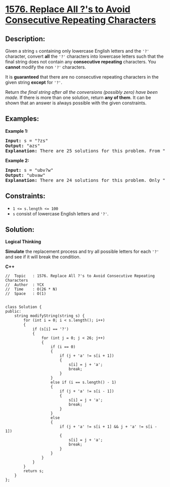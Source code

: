 # [1576. Replace All ?'s to Avoid Consecutive Repeating Characters](https://leetcode.com/problems/replace-all-s-to-avoid-consecutive-repeating-characters/)


## Description:

<p>Given a string <code>s</code> containing only lowercase English letters and the <code>'?'</code> character, convert <strong>all</strong> the <code>'?'</code> characters into lowercase letters such that the final string does not contain any <strong>consecutive repeating</strong> characters. You <strong>cannot</strong> modify the non <code>'?'</code> characters.</p>

<p>It is <strong>guaranteed</strong> that there are no consecutive repeating characters in the given string <strong>except</strong> for <code>'?'</code>.</p>

<p>Return <em>the final string after all the conversions (possibly zero) have been made.</em> If there is more than one solution, return <strong>any of them</strong>. It can be shown that an answer is always possible with the given constraints.</p>


## Examples:

<strong>Example 1:</strong>
<pre>
<strong>Input:</strong> s = "?zs"
<strong>Output:</strong> "azs"
<strong>Explanation:</strong> There are 25 solutions for this problem. From "azs" to "yzs", all are valid. Only "z" is an invalid modification as the string will consist of consecutive repeating characters in "zzs".
</pre>

<strong>Example 2:</strong>
<pre>
<strong>Input:</strong> s = "ubv?w"
<strong>Output:</strong> "ubvaw"
<strong>Explanation:</strong> There are 24 solutions for this problem. Only "v" and "w" are invalid modifications as the strings will consist of consecutive repeating characters in "ubvvw" and "ubvww".
</pre>


## Constraints:

<ul>
    <li><code>1 &lt;= s.length &lt;= 100</code></li>
    <li><code>s</code> consist of lowercase English letters and <code>'?'</code>.</li>
</ul>


## Solution:

<strong>Logical Thinking</strong>
<p><strong>Simulate</strong> the replacement process and try all possible letters for each <code>'?'</code> and see if it will break the condition.</p>


<strong>C++</strong>

```
//  Topic   : 1576. Replace All ?'s to Avoid Consecutive Repeating Characters
//  Author  : YCX
//  Time    : O(26 * N)
//  Space   : O(1)


class Solution {
public:
    string modifyString(string s) {
        for (int i = 0; i < s.length(); i++)
        {
            if (s[i] == '?')
            {
                for (int j = 0; j < 26; j++)
                {
                    if (i == 0)
                    {
                        if (j + 'a' != s[i + 1])
                        {
                            s[i] = j + 'a';
                            break;
                        }
                    } 
                    else if (i == s.length() - 1)
                    {
                        if (j + 'a' != s[i - 1])
                        {
                            s[i] = j + 'a';
                            break;
                        }
                    }
                    else
                    {
                        if (j + 'a' != s[i + 1] && j + 'a' != s[i - 1])
                        {
                            s[i] = j + 'a';
                            break;
                        }
                    }
                }
            }
        }
        return s;
    }
};
```
